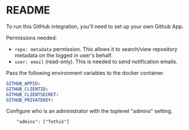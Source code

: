 # README

To run this GitHub integration, you'll need to set up your own Github App.

Permissions needed:

- `repo: metadata` permission. This allows it to search/view repository metadata on the logged in user's behalf.
- `user: email` (read-only). This is needed to send notification emails.

Pass the following environment variables to the docker container.

```yaml
GITHUB_APPID:
GITHUB_CLIENTID:
GITHUB_CLIENTSECRET:
GITHUB_PRIVATEKEY:
```

Configure who is an administrator with the toplevel "admins" setting.
```
    "admins": ["Tethik"]
```